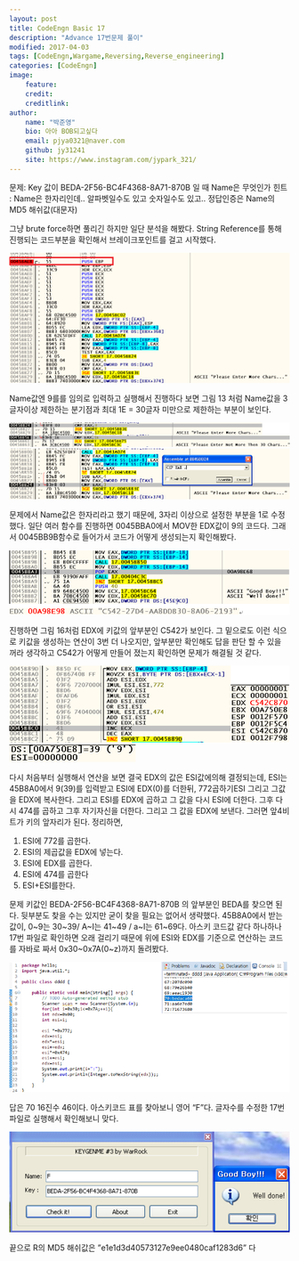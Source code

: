 ```yaml
---
layout: post
title: CodeEngn Basic 17
description: "Advance 17번문제 풀이"
modified: 2017-04-03
tags: [CodeEngn,Wargame,Reversing,Reverse_engineering]
categories: [CodeEngn]
image:
    feature:
    credit:
    creditlink:
author:
    name: "박준영"
    bio: 아아 BOB되고싶다
    email: pjya0321@naver.com
    github: jy31241
    site: https://www.instagram.com/jypark_321/
---
```

문제: Key 값이 BEDA-2F56-BC4F4368-8A71-870B 일 때 Name은 무엇인가
힌트 : Name은 한자리인데.. 알파벳일수도 있고 숫자일수도 있고.. 정답인증은 Name의 MD5 해쉬값(대문자)  

그냥 brute force하면 풀리긴 하지만 일단 분석을 해봤다.
String Reference를 통해 진행되는 코드부분을 확인해서 브레이크포인트를 걸고 시작했다.

![17-1](assets/postimage/b17-1.png)

Name값엔 9를를 임의로 입력하고 실행해서 진행하다 보면 그림 13 처럼 Name값을 3글자이상 제한하는 분기점과 최대 1E = 30글자 미만으로 제한하는 부분이 보인다.

![17-2](assets/postimage/b17-2.png)
![17-3](assets/postimage/b17-3.png)

문제에서 Name값은 한자리라고 했기 때문에, 3자리 이상으로 설정한 부분을 1로 수정했다.
일단 여러 함수를 진행하면 0045BBA0에서 MOV한 EDX값이 9의 코드다. 그래서 0045BB9B함수로 들어가서 코드가 어떻게 생성되는지 확인해봤다.

![17-4](assets/postimage/b17-4.png)

진행하면 그림 16처럼 EDX에 키값의 앞부분인 C542가 보인다. 그 밑으로도 이런 식으로 키값을 생성하는 연산이 3번 더 나오지만, 앞부분만 확인해도 답을 판단 할 수 있을 꺼라 생각하고 C542가 어떻게 만들어 졌는지 확인하면 문제가 해결될 것 같다.

![17-5](assets/postimage/b17-5.png)
![17-6](assets/postimage/b17-6.png)

다시 처음부터 실행해서 연산을 보면 결국 EDX의 값은 ESI값에의해 결정되는데, ESI는 45B8A0에서 9(39)를 입력받고 ESI에 EDX(0)를 더한뒤, 772곱하기ESI 그리고 그값을 EDX에 복사한다. 그리고 ESI를 EDX에 곱하고 그 값을 다시 ESI에 더한다. 그후 다시 474를 곱하고 그후 자기자신을 더한다. 그리고 그 값을 EDX에 보낸다. 그러면 앞4비트가 키의 앞자리가 된다.
정리하면,

1.	ESI에 772를 곱한다.
2.	ESI의 제곱값을 EDX에 넣는다.
3.	ESI에 EDX를 곱한다.
4.	ESI에 474를 곱한다
5.	ESI+ESI를한다.

문제 키값인 BEDA-2F56-BC4F4368-8A71-870B 의 앞부분인 BEDA를 찾으면 된다.
뒷부분도 찾을 수는 있지만 굳이 찾을 필요는 없어서 생략했다.
45B8A0에서 받는 값이, 0~9는 30~39/ A~I는 41~49 / a~I는 61~69다. 아스키 코드값 같다
하나하나 17번 파일로 확인하면 오래 걸리기 때문에 위에 ESI와 EDX를 기준으로 연산하는 코드를 자바로 짜서 0x30~0x7A(0~z)까지 돌려봤다.

![17-7](assets/postimage/b17-7.png)

답은 70 16진수 46이다. 아스키코드 표를 찾아보니 영어 “F”다. 글자수를 수정한 17번 파일로 실행해서 확인해보니 맞다.

![17-8](assets/postimage/b17-8.png)

끝으로 R의 MD5 해쉬값은 ”e1e1d3d40573127e9ee0480caf1283d6” 다

